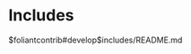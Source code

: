# Includes

<include sethead="2" nohead="true" recursive="false">
    $foliantcontrib#develop$includes/README.md
</include>
